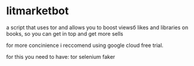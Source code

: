 # litmarketbot
a script that uses tor and allows you to boost viewsб likes and libraries on books, so you can get in top and get more sells



for more concinience i reccomend using google cloud free trial.


for this you need to have:
tor
selenium
faker
